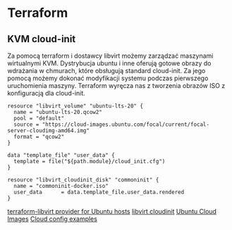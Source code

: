 # Terraform

## KVM cloud-init

Za pomocą terraform i dostawcy libvirt możemy zarządzać maszynami wirtualnymi KVM. Dystrybucja ubuntu i inne oferują gotowe obrazy do wdrażania w chmurach, które obsługują standard cloud-init. Za jego pomocą możemy dokonać modyfikacji systemu podczas pierwszego uruchomienia maszyny. Terraform wyręcza nas z tworzenia obrazów ISO z konfiguracją dla cloud-init.

```
resource "libvirt_volume" "ubuntu-lts-20" {
  name = "ubuntu-lts-20.qcow2"
  pool = "default"
  source = "https://cloud-images.ubuntu.com/focal/current/focal-server-cloudimg-amd64.img"
  format = "qcow2"
}

data "template_file" "user_data" {
  template = file("${path.module}/cloud_init.cfg")
}

resource "libvirt_cloudinit_disk" "commoninit" {
  name = "commoninit-docker.iso"
  user_data      = data.template_file.user_data.rendered
}
```

[terraform-libvirt provider for Ubuntu hosts](https://github.com/fabianlee/terraform-libvirt-ubuntu-examples)
[libvirt cloudinit](https://github.com/dmacvicar/terraform-provider-libvirt/blob/master/website/docs/r/cloudinit.html.markdown)
[Ubuntu Cloud Images](https://cloud-images.ubuntu.com/)
[Cloud config examples](https://cloudinit.readthedocs.io/en/latest/topics/examples.html)
